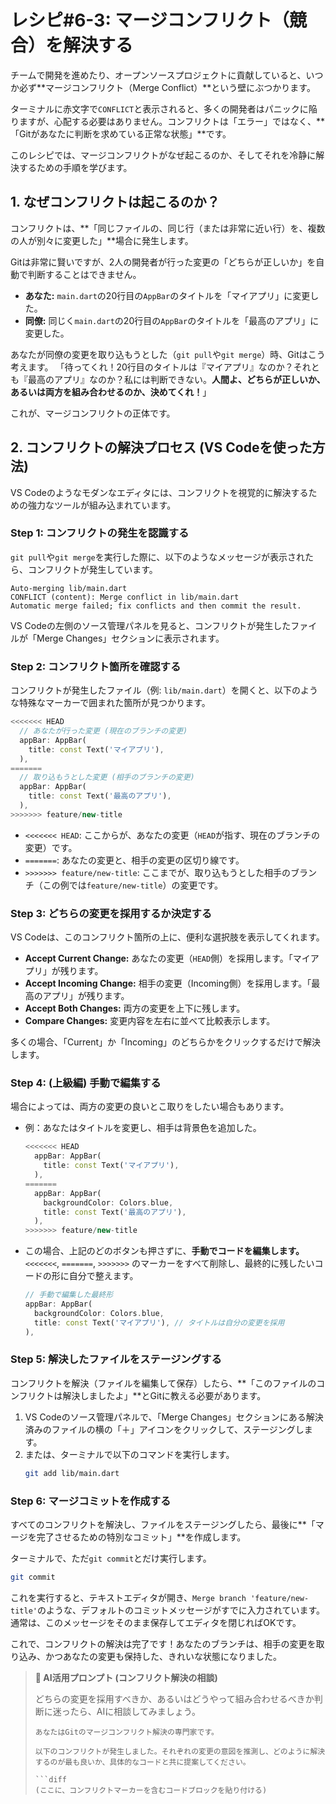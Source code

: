 # レシピ#6-3: マージコンフリクト（競合）を解決する

チームで開発を進めたり、オープンソースプロジェクトに貢献していると、いつか必ず**マージコンフリクト（Merge Conflict）**という壁にぶつかります。

ターミナルに赤文字で`CONFLICT`と表示されると、多くの開発者はパニックに陥りますが、心配する必要はありません。コンフリクトは「エラー」ではなく、**「Gitがあなたに判断を求めている正常な状態」**です。

このレシピでは、マージコンフリクトがなぜ起こるのか、そしてそれを冷静に解決するための手順を学びます。

## 1. なぜコンフリクトは起こるのか？

コンフリクトは、**「同じファイルの、同じ行（または非常に近い行）を、複数の人が別々に変更した」**場合に発生します。

Gitは非常に賢いですが、2人の開発者が行った変更の「どちらが正しいか」を自動で判断することはできません。

*   **あなた:** `main.dart`の20行目の`AppBar`のタイトルを「マイアプリ」に変更した。
*   **同僚:** 同じく`main.dart`の20行目の`AppBar`のタイトルを「最高のアプリ」に変更した。

あなたが同僚の変更を取り込もうとした（`git pull`や`git merge`）時、Gitはこう考えます。
「待ってくれ！20行目のタイトルは『マイアプリ』なのか？それとも『最高のアプリ』なのか？私には判断できない。**人間よ、どちらが正しいか、あるいは両方を組み合わせるのか、決めてくれ！**」

これが、マージコンフリクトの正体です。

## 2. コンフリクトの解決プロセス (VS Codeを使った方法)

VS Codeのようなモダンなエディタには、コンフリクトを視覚的に解決するための強力なツールが組み込まれています。

### Step 1: コンフリクトの発生を認識する

`git pull`や`git merge`を実行した際に、以下のようなメッセージが表示されたら、コンフリクトが発生しています。

```
Auto-merging lib/main.dart
CONFLICT (content): Merge conflict in lib/main.dart
Automatic merge failed; fix conflicts and then commit the result.
```

VS Codeの左側のソース管理パネルを見ると、コンフリクトが発生したファイルが「Merge Changes」セクションに表示されます。

### Step 2: コンフリクト箇所を確認する

コンフリクトが発生したファイル（例: `lib/main.dart`）を開くと、以下のような特殊なマーカーで囲まれた箇所が見つかります。

```dart
<<<<<<< HEAD
  // あなたが行った変更 (現在のブランチの変更)
  appBar: AppBar(
    title: const Text('マイアプリ'),
  ),
=======
  // 取り込もうとした変更 (相手のブランチの変更)
  appBar: AppBar(
    title: const Text('最高のアプリ'),
  ),
>>>>>>> feature/new-title
```

*   `<<<<<<< HEAD`: ここからが、あなたの変更（`HEAD`が指す、現在のブランチの変更）です。
*   `=======`: あなたの変更と、相手の変更の区切り線です。
*   `>>>>>>> feature/new-title`: ここまでが、取り込もうとした相手のブランチ（この例では`feature/new-title`）の変更です。

### Step 3: どちらの変更を採用するか決定する

VS Codeは、このコンフリクト箇所の上に、便利な選択肢を表示してくれます。

*   **Accept Current Change:** あなたの変更（`HEAD`側）を採用します。「マイアプリ」が残ります。
*   **Accept Incoming Change:** 相手の変更（Incoming側）を採用します。「最高のアプリ」が残ります。
*   **Accept Both Changes:** 両方の変更を上下に残します。
*   **Compare Changes:** 変更内容を左右に並べて比較表示します。

多くの場合、「Current」か「Incoming」のどちらかをクリックするだけで解決します。

### Step 4: (上級編) 手動で編集する

場合によっては、両方の変更の良いとこ取りをしたい場合もあります。

*   例：あなたはタイトルを変更し、相手は背景色を追加した。
    ```dart
    <<<<<<< HEAD
      appBar: AppBar(
        title: const Text('マイアプリ'),
      ),
    =======
      appBar: AppBar(
        backgroundColor: Colors.blue,
        title: const Text('最高のアプリ'),
      ),
    >>>>>>> feature/new-title
    ```
*   この場合、上記のどのボタンも押さずに、**手動でコードを編集します。** `<<<<<<<`, `=======`, `>>>>>>>` のマーカーをすべて削除し、最終的に残したいコードの形に自分で整えます。
    ```dart
    // 手動で編集した最終形
    appBar: AppBar(
      backgroundColor: Colors.blue,
      title: const Text('マイアプリ'), // タイトルは自分の変更を採用
    ),
    ```

### Step 5: 解決したファイルをステージングする

コンフリクトを解決（ファイルを編集して保存）したら、**「このファイルのコンフリクトは解決しましたよ」**とGitに教える必要があります。

1.  VS Codeのソース管理パネルで、「Merge Changes」セクションにある解決済みのファイルの横の「＋」アイコンをクリックして、ステージングします。
2.  または、ターミナルで以下のコマンドを実行します。
    ```bash
    git add lib/main.dart
    ```

### Step 6: マージコミットを作成する

すべてのコンフリクトを解決し、ファイルをステージングしたら、最後に**「マージを完了させるための特別なコミット」**を作成します。

ターミナルで、ただ`git commit`とだけ実行します。
```bash
git commit
```
これを実行すると、テキストエディタが開き、`Merge branch 'feature/new-title'`のような、デフォルトのコミットメッセージがすでに入力されています。通常は、このメッセージをそのまま保存してエディタを閉じればOKです。

これで、コンフリクトの解決は完了です！あなたのブランチは、相手の変更を取り込み、かつあなたの変更も保持した、きれいな状態になりました。

> **🤖 AI活用プロンプト (コンフリクト解決の相談)**
>
> どちらの変更を採用すべきか、あるいはどうやって組み合わせるべきか判断に迷ったら、AIに相談してみましょう。
> ```
> あなたはGitのマージコンフリクト解決の専門家です。
>
> 以下のコンフリクトが発生しました。それぞれの変更の意図を推測し、どのように解決するのが最も良いか、具体的なコードと共に提案してください。
>
> ```diff
> (ここに、コンフリクトマーカーを含むコードブロックを貼り付ける)
> ```